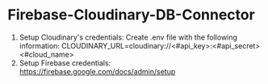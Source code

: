 # Firebase-Cloudinary-DB-Connector
1. Setup Cloudinary's credentials: Create .env file with the following information:
    CLOUDINARY_URL=cloudinary://<#api_key>:<#api_secret><#cloud_name>
2. Setup Firebase credentials: https://firebase.google.com/docs/admin/setup

